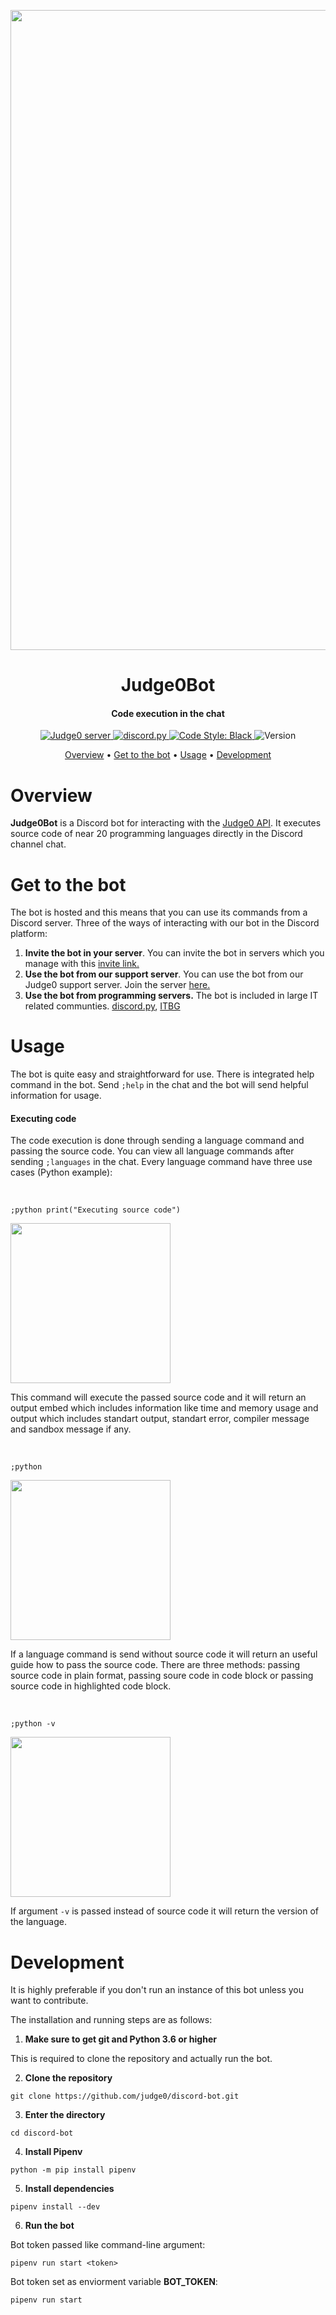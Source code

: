 
<p align="center">
  <img src="https://i.imgur.com/vKqLL6V.png" width="1024">
</p>

<h1 align="center">
Judge0Bot
</h1>
<h4 align="center">Code execution in the chat</h4>



<div align="center">
<a href="https://discord.gg/6dvxeA8">
      <img src="https://discordapp.com/api/guilds/620615182116323328/embed.png" alt="Judge0 server">
</a>
<a href="https://github.com/Rapptz/discord.py/">
      <img src="https://img.shields.io/badge/discord-py-blue.svg" alt="discord.py">
</a>
<a href="https://github.com/ambv/black">
    <img src="https://img.shields.io/badge/code%20style-black-000000.svg" alt="Code Style: Black">
</a>
  <a>
    <img src="https://img.shields.io/github/v/tag/judge0/discord-bot" alt="Version">
</a>
</div>

<p align="center">
  <a href="#overview">Overview</a>
  •
  <a href="#get-to-the-bot">Get to the bot</a>
  •
  <a href="#usage">Usage</a>
  •
  <a href="#development">Development</a>
</p>

# Overview
**Judge0Bot** is a Discord bot for interacting with the [Judge0 API](https://api.judge0.com/).
It executes source code of near 20 programming languages directly in the Discord channel chat.

# Get to the bot
The bot is hosted and this means that you can use its commands from a Discord server.
Three of the ways of interacting with our bot in the Discord platform:

1. **Invite the bot in your server**.
    You can invite the bot in servers which you manage with this [invite link.](https://discordapp.com/oauth2/authorize?client_id=620609604295852033&scope=bot&permissions=388160)
1. **Use the bot from our support server**.
    You can use the bot from our Judge0 support server. Join the server [here.]()
1. **Use the bot from programming servers.**
    The bot is included in large IT related communties.
    [discord.py](https://discord.gg/r3sSKJJ), [ITBG](http://discord.gg/dRrdYQf)
    
# Usage
The bot is quite easy and straightforward for use. There is integrated
help command in the bot. Send `;help` in the chat and the bot will send helpful
information for usage.

#### Executing code
The code execution is done through sending a language command and passing the source code.
You can view all language commands after sending `;languages` in the chat.
Every language command have three use cases (Python example):

<br>

`;python print("Executing source code")`
<p align="left">
  <img src="https://i.imgur.com/Enafvtn.png" width="256">
</p>

This command will execute the passed source code and it will return an output embed which includes information like time and memory usage and output which includes standart output, standart error, compiler message and sandbox message if any.

<br>

`;python`
<p align="left">
  <img src="https://i.imgur.com/4zW9yd1.png" width="256">
</p>


If a language command is send without source code it will return an useful guide how to pass the source code. There are three methods: passing source code in plain format, passing soure code in code block or passing source code in highlighted code block.

<br>

`;python -v`
<p align="left">
  <img src="https://i.imgur.com/881hbFc.png" width="256">
</p>


If argument `-v` is passed instead of source code it will return the version of the language.

# Development
It is highly preferable if you don't run an instance of this bot unless you want to contribute.

The installation and running steps are as follows:

1. **Make sure to get git and Python 3.6 or higher**

This is required to clone the repository and actually run the bot.

2. **Clone the repository**

`git clone https://github.com/judge0/discord-bot.git`

3. **Enter the directory**

`cd discord-bot`

4. **Install Pipenv**

`python -m pip install pipenv`

5. **Install dependencies**

`pipenv install --dev`

6. **Run the bot**

Bot token passed like command-line argument:

`pipenv run start <token>`

Bot token set as enviorment variable **BOT_TOKEN**:

`pipenv run start`
